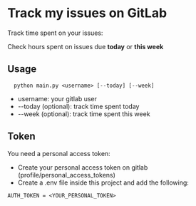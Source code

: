 # Track my issues on GitLab
Track time spent on your issues:

Check hours spent on issues due **today** or **this week**  

## Usage
```
  python main.py <username> [--today] [--week]
```

* username: your gitlab user
* --today (optional): track time spent today
* --week (optional): track time spent this week


## Token
You need a personal access token:
* Create your personal access token on gitlab (profile/personal_access_tokens)
* Create a .env file inside this project and add the following:
```
AUTH_TOKEN = <YOUR_PERSONAL_TOKEN>
```
